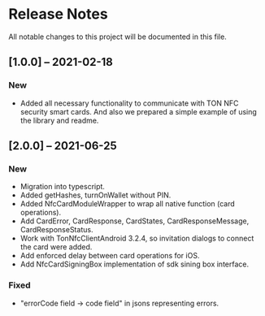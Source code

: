 # Release Notes

All notable changes to this project will be documented in this file.

## [1.0.0] – 2021-02-18

### New

- Added all necessary functionality to communicate with TON NFC security smart cards. And also we prepared a simple example of using the library and readme.

## [2.0.0] – 2021-06-25

### New

- Migration into typescript.
- Added getHashes, turnOnWallet without PIN.
- Added NfcCardModuleWrapper to wrap all native function (card operations).
- Add CardError, CardResponse, CardStates, CardResponseMessage, CardResponseStatus.
- Work with TonNfcClientAndroid 3.2.4, so invitation dialogs to connect the card were added.
- Add enforced delay between card operations for iOS.
- Add NfcCardSigningBox implementation of sdk sining box interface.

### Fixed

- "errorCode field -> code field" in jsons representing errors.
